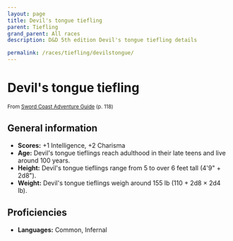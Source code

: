 ```yaml
---
layout: page
title: Devil's tongue tiefling
parent: Tiefling
grand_parent: All races
description: D&D 5th edition Devil's tongue tiefling details

permalink: /races/tiefling/devilstongue/
---
```


# Devil's tongue tiefling

<small>From <a target="_blank" href="https://dnd.wizards.com/products/tabletop-games/rpg-products/sc-adventurers-guide">Sword Coast Adventure Guide</a> (p. 118)</small>

## General information

- **Scores:** +1 Intelligence, +2 Charisma
- **Age:** Devil's tongue tieflings reach adulthood in their late teens and live around 100 years.
- **Height:** Devil's tongue tieflings range from 5 to over 6 feet tall (4'9" + 2d8").
- **Weight:** Devil's tongue tieflings weigh around 155 lb (110 + 2d8 × 2d4 lb).

## Proficiencies

- **Languages:** Common, Infernal